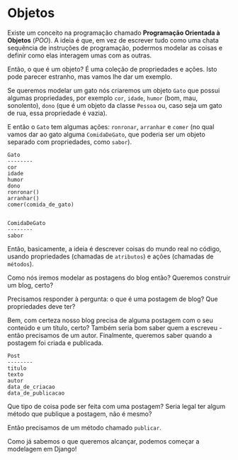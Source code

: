 # Objetos

Existe um conceito na programação chamado **Programação Orientada à Objetos** \(_POO_\). A ideia é que, em vez de escrever tudo como uma chata sequência de instruções de programação, podermos modelar as coisas e definir como elas interagem umas com as outras.

Então, o que é um objeto? É uma coleção de propriedades e ações. Isto pode parecer estranho, mas vamos lhe dar um exemplo.

Se queremos modelar um gato nós criaremos um objeto `Gato` que possui algumas propriedades, por exemplo `cor`, `idade`, `humor` \(bom, mau, sonolento\), `dono` \(que é um objeto da classe `Pessoa` ou, caso seja um gato de rua, essa propriedade é vazia\).

E então o `Gato` tem algumas ações: `ronronar`, `arranhar` e `comer` \(no qual vamos dar ao gato alguma `ComidaDeGato`, que poderia ser um objeto separado com propriedades, como `sabor`\).

```text
Gato
--------
cor
idade
humor
dono
ronronar()
arranhar()
comer(comida_de_gato)


ComidaDeGato
--------
sabor
```

Então, basicamente, a ideia é descrever coisas do mundo real no código, usando propriedades \(chamadas de `atributos`\) e ações \(chamadas de `métodos`\).

Como nós iremos modelar as postagens do blog então? Queremos construir um blog, certo?

Precisamos responder à pergunta: o que é uma postagem de blog? Que propriedades deve ter?

Bem, com certeza nosso blog precisa de alguma postagem com o seu conteúdo e um título, certo? Também seria bom saber quem a escreveu - então precisamos de um autor. Finalmente, queremos saber quando a postagem foi criada e publicada.

```text
Post
--------
titulo
texto
autor
data_de_criacao
data_de_publicacao
```

Que tipo de coisa pode ser feita com uma postagem? Seria legal ter algum método que publique a postagem, não é mesmo?

Então precisamos de um método chamado `publicar`.

Como já sabemos o que queremos alcançar, podemos começar a modelagem em Django!

